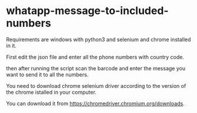 # whatapp-message-to-included-numbers

Requirements are windows with python3 and selenium and chrome installed in it.

First edit the json file and enter all the phone numbers with country code.

then after running the script scan the barcode and enter the message you want to send it to all the numbers.

You need to download chrome selenium driver according to the version of the chrome istalled in your computer.

You can download it from https://chromedriver.chromium.org/downloads.
